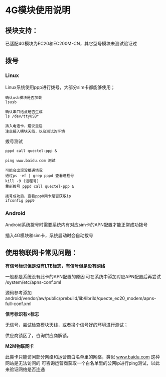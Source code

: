 # 4G模块使用说明

## 模块支持：

已适配4G模块为EC20和EC200M-CN，其它型号模块未测试验证过



## 拨号

### Linux

Linux系统使用ppp进行拨号，大部分sim卡都能够使用；

```
确认usb模块是否加载
lsusb

确认串口结点是否生成
ls /dev/ttyUSB*

插入电话卡，建议重启
注意接入模块天线，以及测试的环境
```

拨号测试

```
pppd call quectel-ppp &

ping www.baidu.com 测试

可能会出现没播通情况
通过ps -ef | grep pppd 查看进程号
kill -9 (进程号)
重新拨号 pppd call quectel-ppp &

拨号成功后，查看ppp0网卡是否获取ip
ifconfig ppp0
```



### Android

Android系统拨号时需要系统内有对应sim卡的APN配置才能正常成功拨号

插入4G模块和sim卡，系统启动时会自动拨号





## 使用物联网卡常见问题：

**有信号标识但是没有LTE标志，有信号但是没有网络**

一般都是系统没有此卡的APN配置的原因
可在系统中添加对应APN配置后再尝试
/system/etc/apns-conf.xml

源码参考添加android/vendor/aw/public/prebuild/lib/librild/quecte_ec20_modem/apns-full-conf.xml

**信号标识有×标志**

无信号，尝试检查模块天线，或者换个信号好的环境进行测试；

供应商锁区了，咨询供应商解锁。

**M2M物联网卡**

此类卡只能访问部分网络和运营商白名单里的网络，类似 www.baidu.com 这种网站是无法访问的
可咨询运营商获取一个白名单里的公网ip进行ping测试，以此来验证网络是否连通











